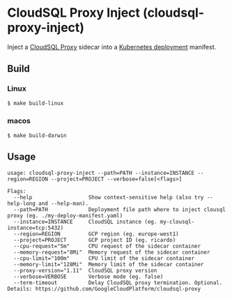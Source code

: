# CloudSQL Proxy Inject (cloudsql-proxy-inject)

Inject a [CloudSQL Proxy](https://github.com/GoogleCloudPlatform/cloudsql-proxy/blob/master/Kubernetes.md) sidecar into a [Kubernetes deployment](https://kubernetes.io/docs/concepts/workloads/controllers/deployment/) manifest.

## Build
### Linux
```sh
$ make build-linux
```
### macos
```
$ make build-darwin
```

## Usage
```
usage: cloudsql-proxy-inject --path=PATH --instance=INSTANCE --region=REGION --project=PROJECT --verbose=false[<flags>]

Flags:
  --help                  Show context-sensitive help (also try --help-long and --help-man).
  --path=PATH             Deployment file path where to inject clousql proxy (eg. ./my-deploy-manifest.yaml)
  --instance=INSTANCE     CloudSQL instance (eg. my-clousql-instance=tcp:5432)
  --region=REGION         GCP region (eg. europe-west1)
  --project=PROJECT       GCP project ID (eg. ricardo)
  --cpu-request="5m"      CPU request of the sidecar container
  --memory-request="8Mi"  Memory request of the sidecar container
  --cpu-limit="100m"      CPU limit of the sidecar container
  --memory-limit="128Mi"  Memory limit of the sidecar container
  --proxy-version="1.11"  CloudSQL proxy version
  --verbose=VERBOSE       Verbose mode (eg. false)
  --term-timeout          Delay CloudSQL proxy termination. Optional. Details: https://github.com/GoogleCloudPlatform/cloudsql-proxy 
```